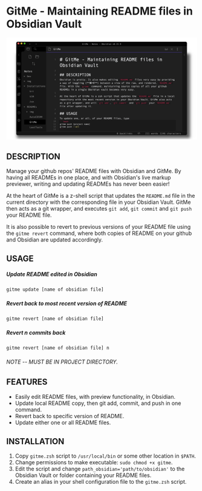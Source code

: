 # GitMe - Maintaining README files in Obsidian Vault

![obsidian](img/obsidian.png)

## DESCRIPTION
Manage your github repos' README files with Obsidian and GitMe. By having all READMEs in one place, and with Obsidian's live markup previewer, writing and updating READMEs has never been easier! 

At the heart of GitMe is a z-shell script that updates the `README.md` file in the current directory with the corresponding file in your Obsidian Vault. GitMe then acts as a git wrapper, and executes `git add`, `git commit` and `git push` your README file.

It is also possible to revert to previous versions of your README file using the `gitme revert` command, where both copies of README on your github and Obsidian are updated accordingly.

## USAGE
##### Update README edited in Obsidian
```bash
gitme update [name of obsidian file]
```

##### Revert back to most recent version of README
```bash
gitme revert [name of obsidian file]
```

##### Revert n commits back
```bash
gitme revert [name of obsidian file] n
```

###### NOTE -- MUST BE IN PROJECT DIRECTORY.

## FEATURES
* Easily edit README files, with preview functionality, in Obsidian.
* Update local README copy, then git add, commit, and push in one command.
* Revert back to specific version of README.
* Update either one or all README files.

## INSTALLATION
1. Copy `gitme.zsh` script to `/usr/local/bin` or some other location in `$PATH`.
2. Change permissions to make executable: `sudo chmod +x gitme`.
3. Edit the script and change `path_obsidian='path/to/obsidian'` to the Obsidian Vault or folder containing your README files.
4. Create an alias in your shell configuration file to the `gitme.zsh` script.